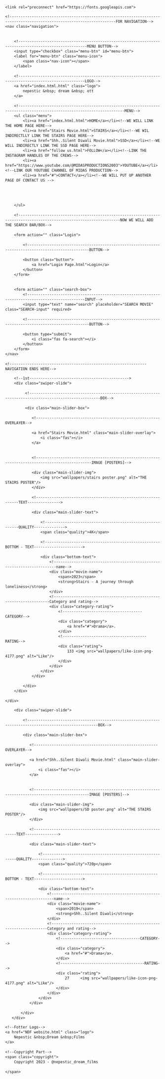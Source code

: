 <!DOCTYPE html>
<html lang="en">
<head>
    <meta charset="UTF-8">
    <meta name="viewport" content="width=
    , initial-scale=1.0">
    <title>NDF</title>
    <link rel="stylesheet" href="ndfstylesheet.css">
    <link rel="shortcut icon" href="wallpapers/Monochrome Modern Technology Black Logo (1).png">


<!--------------------------------------------------------------------------------------------------------------------------IMPORTING THE POPPIN FONT FONT-->
    <link rel="preconnect" href="https://fonts.googleapis.com">
<link rel="preconnect" href="https://fonts.gstatic.com" crossorigin>
<link href="https://fonts.googleapis.com/css2?family=Poppins:ital,wght@1,800&display=swap" rel="stylesheet">

<!--------------------------------------------------------------------------------------------------------------------------IMPORTING THE MONOTON FONT-->
<link rel="preconnect" href="https://fonts.googleapis.com">
<link rel="preconnect" href="https://fonts.gstatic.com" crossorigin>

<link href="https://fonts.googleapis.com/css2?family=Monoton&family=Poppins:ital,wght@1,800&display=swap" rel="stylesheet">




</head>
<body>

    <!----------------------------------------------------------------------------------------------------------------------FOR NAVIGATION-->
    <nav class="navigation">


        <!-----------------------------------------------------------------------------------------------------MENU BUTTON-->
        <input type="checkbox" class="menu-btn" id="menu-btn">
        <label for="menu-btn" class="menu-icon">
            <span class="nav-icon"></span>
        </label>

        <!----------------------------------------------------------------------------------------------------LOGO-->
        <a href="index.html.html" class="logo">
            nepestic &nbsp; dream &nbsp; ott
        </a>

        <!----------------------------------------------------------------------------------------------------------------------MENU-->
        <ul class="menu">
            <li><a href="index.html.html">HOME</a></li><!--WE WILL LINK THE HOME PAGE HERE-->
            <li><a href="Stairs Movie.html">STAIRS</a></li><!--WE WIL INDIRECTLLY LINK THE STAIRS PAGE HERE-->
            <li><a href="Shh..Silent Diwali Movie.html">SSD</a></li><!--WE WILL INDIRECTLY LINK THE SSD PAGE HERE--> 
            <li><a href="follow us.html">FOLLOW</a></li><!--LINK THE INSTAGRAM HANDLES OF THE CREWS-->
            <li><a href="https://www.youtube.com/@MIDASPRODUCTIONS2003">YOUTUBE</a></li><!--LINK OUR YOUTUBE CHANNEL OF MIDAS PRODUCTION-->
            <li><a href="#">CONTACT</a></li><!--WE WILL PUT UP ANOTHER PAGE OF CONTACT US -->




        </ul>

        <!--------------------------------------------------------------------------------------------------------------------NOW WE WILL ADD THE SEARCH BAR/BOX-->

        <form action="" class="Login">

            <!--------------------------------------------------------------------------------------------------BUTTON-->
            
            <button class="button">
                <a href="Login Page.html">Login</a>
            </button>
        </form>


        <form action="" class="search-box">
            <!------------------------------------------------------------------------------------------------INPUT-->
            <input type="text" name="search" placeholder="SEARCH MOVIE" class="SEARCH-input" required>

            <!--------------------------------------------------------------------------------------------------BUTTON-->
            
            <button type="submit">
                <i class="fas fa-search"></i>
            </button>
        </form>
    </nav>

    <!--------------------------------------------------------------NAVIGATION ENDS HERE-->

<section id="main-slider">


        <!--1st--------------------------------------------->
        <div class="swiper-slide">

             <!------------------------------------------------------------------------------------------------------BOX-->

             <div class="main-slider-box">

                <!--------------------------------------------------------OVERLAYER-->
                
                <a href="Stairs Movie.html" class="main-slider-overlay">
                    <i class="fas"></i>
                </a>
    
    
                <!-----------------------------------------------------------------------------------------------IMAGE [POSTERS]-->
    
                <div class="main-slider-img">
                    <img src="wallpapers/stairs poster.png" alt="THE STAIRS POSTER"/>
                </div>
                
                <!--------------------------------------------------------------TEXT--------------->
    
                <div class="main-slider-text">
    
                    <!----------------------------------------------------------QUALITY-------------->
                    <span class="quality">4K</span>
    
                    <!----------------------------------------------------BOTTOM - TEXT---------------------->
    
                    <div class="bottom-text">
                        <!-----------------------------------------------------------------------name-->
                        <div class="movie-name">
                            <span>2023</span>
                            <strong>Stairs - A journey through loneliness</strong>
                        </div>
                        <!--------------------------------------------------------------------Category and rating-->
                        <div class="category-rating">
                            <!------------------------------------CATEGORY-->
                            <div class="category">
                                <a href="#">Drama</a>.    
                            </div>
                            <!--------------------------------------RATING-->
                            <div class="rating">
                                133 <img src="wallpapers/like-icon-png-4177.png" alt="Like"/>
                            </div>
                        </div>
                    </div>
                </div>
    
            </div>
        </div>

    </div>

</div>





<!----------------------------------------------2nd--------------------------------------------->
        <div class="swiper-slide">

            <!------------------------------------------------------------------------------------------------------BOX-->

            <div class="main-slider-box">

               <!--------------------------------------------------------OVERLAYER-->
               
               <a href="Shh..Silent Diwali Movie.html" class="main-slider-overlay">
                   <i class="fas"></i>
               </a>
   
   
               <!-----------------------------------------------------------------------------------------------IMAGE [POSTERS]-->
   
               <div class="main-slider-img">
                   <img src="wallpapers/SD poster.png" alt="THE STAIRS POSTER"/>
               </div>
               
               <!--------------------------------------------------------------TEXT--------------->
   
               <div class="main-slider-text">
   
                   <!----------------------------------------------------------QUALITY-------------->
                   <span class="quality">720p</span>
   
                   <!----------------------------------------------------BOTTOM - TEXT---------------------->
   
                   <div class="bottom-text">
                       <!-----------------------------------------------------------------------name-->
                       <div class="movie-name">
                           <span>2019</span>
                           <strong>Shh..Silent Diwali</strong>
                       </div>
                       <!--------------------------------------------------------------------Category and rating-->
                       <div class="category-rating">
                           <!------------------------------------CATEGORY-->
                           <div class="category">
                               <a href="#">Drama</a>.    
                           </div>
                           <!--------------------------------------RATING-->
                           <div class="rating">
                               27     <img src="wallpapers/like-icon-png-4177.png" alt="Like"/>
                           </div>
                       </div>
                   </div>
               </div>
   
           </div>
       </div>

   </div>

</div>

</section>

<!-- FOOTER PART STARTS FROM HERE-->

<footer>

    <!--Fotter Logo-->
    <a href="NDF website.html" class="logo">
        Nepestic &nbsp;Dream &nbsp;Films
    </a>

    <!--Copyright Part-->
    <span class="copyright">
        Copyright 2023 - @nepestic_dream_films

    </span>






</footer>
        






</body>
</html>
